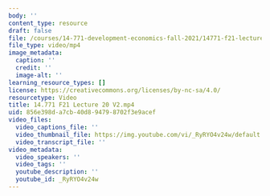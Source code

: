 ```yaml
---
body: ''
content_type: resource
draft: false
file: /courses/14-771-development-economics-fall-2021/14771-f21-lecture-20-v2_360p_16_9.mp4
file_type: video/mp4
image_metadata:
  caption: ''
  credit: ''
  image-alt: ''
learning_resource_types: []
license: https://creativecommons.org/licenses/by-nc-sa/4.0/
resourcetype: Video
title: 14.771 F21 Lecture 20 V2.mp4
uid: 856e398d-a7cb-40d8-9479-8702f3e9acef
video_files:
  video_captions_file: ''
  video_thumbnail_file: https://img.youtube.com/vi/_RyRYO4v24w/default.jpg
  video_transcript_file: ''
video_metadata:
  video_speakers: ''
  video_tags: ''
  youtube_description: ''
  youtube_id: _RyRYO4v24w
---
```


